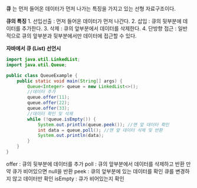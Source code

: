 **큐** 는 먼저 들어온 데이터가 먼저 나가는 특징을 가지고 있는 선형 자료구조이다.

**큐의 특징**
	1. 선입선출 : 먼저 들어온 데이터가 먼저 나간다.
	2. 삽입 : 큐의 뒷부분에 데이터를 추가한다.
	3. 삭제 : 큐의 앞부분에서 데이터를 삭제한다.
	4. 단방향 접근 : 일반적으로 큐의 앞부분과 뒷부분에서만 데이터에 접근할 수 있다.

**자바에서 큐 (List) 선언시** 
``` java
import java.util.LinkedList;
import java.util.Queue;

public class QueueExample {
    public static void main(String[] args) {
        Queue<Integer> queue = new LinkedList<>();
        //데이터 추가 
        queue.offer(11);
        queue.offer(22);
        queue.offer(33);
        //데이터 확인 및 삭제 
        while (!queue.isEmpty()) {
            System.out.println(queue.peek()); //맨 앞 데이터 확인
            int data = queue.poll(); //맨 앞 데이터 삭제 및 반환
            System.out.println(data);
        }
    }
}

```
offer : 큐의 뒷부분에 데이터를 추가
poll : 큐의 앞부분에서 데이터를 삭제하고 반환 만약 큐가 비어있으면 null을 반환
peek : 큐의 앞부분에 있는 데이터를 확인 큐를 변경하지 않고 데이터만 확인
isEmpty : 큐가 비어있는지 확인











